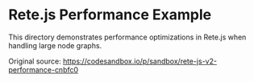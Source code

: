 # Rete.js Performance Example

This directory demonstrates performance optimizations in Rete.js when handling large node graphs.

Original source: https://codesandbox.io/p/sandbox/rete-js-v2-performance-cnbfc0
